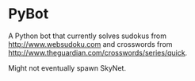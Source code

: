 # PyBot
A Python bot that currently solves sudokus from http://www.websudoku.com 
and crosswords from http://www.theguardian.com/crosswords/series/quick. 

Might not eventually spawn SkyNet.
